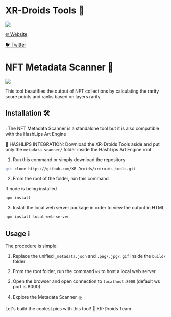 # XR-Droids Tools 🤖

![](https://github.com/XR-Droids/XR-Droids_Tools/blob/main/logo.png)

[🌐 Website](https://xrdroids.com)

[🐦 Twitter](https://twitter.com/xr_droids)


# NFT Metadata Scanner 🔎

![](https://github.com/XR-Droids/XR-Droids_Tools/blob/main/banner.png)

This tool beautifies the output of NFT collections by calculating the rarity score points and ranks based on layers rarity

## Installation 🛠️

ℹ️ The NFT Metadata Scanner is a standalone tool but it is also compatible with the HashLips Art Engine 

🚨 HASHLIPS INTEGRATION: Download the XR-Droids Tools aside and put only the `metadata_scanner/` folder inside the HashLips Art Engine root

1. Run this command or simply download the repository

```sh
git clone https://github.com/XR-Droids/xrdroids_tools.git
```

2. From the root of the folder, run this command

If node is being installed

```sh
npm install
```

3. Install the local web server package in order to view the output in HTML

```sh
npm install local-web-server
```

## Usage ℹ️

The procedure is simple: 

1. Replace the unified `_metadata.json` and `.png/.jpg/.gif` inside the `build/` folder

2. From the root folder, run the command `ws` to host a local web server

3. Open the browser and open connection to `localhost:8000` (default ws port is 8000)

4. Explore the Metadata Scanner 🛸


Let's build the coolest pics with this tool! 🤖 XR-Droids Team 